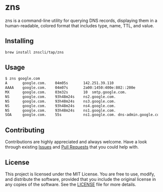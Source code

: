 # zns

zns is a command-line utility for querying DNS records, displaying them in a human-readable, colored format that includes type, name, TTL, and value.

## Installing

```sh
brew install znscli/tap/zns
```

## Usage

```sh
$ zns google.com
A       google.com.    04m05s       142.251.39.110
AAAA    google.com.    04m07s       2a00:1450:400e:802::200e
MX      google.com.    03m32s       10  smtp.google.com.
NS      google.com.    93h48m24s    ns2.google.com.
NS      google.com.    93h48m24s    ns3.google.com.
NS      google.com.    93h48m24s    ns4.google.com.
NS      google.com.    93h48m24s    ns1.google.com.
SOA     google.com.    55s          ns1.google.com. dns-admin.google.com.
```

## Contributing

Contributions are highly appreciated and always welcome.
Have a look through existing [Issues](https://github.com/znscli/zns/issues) and [Pull Requests](https://github.com/znscli/zns/pulls) that you could help with.

## License

This project is licensed under the MIT License. You are free to use, modify, and distribute the software, provided that you include the original license in any copies of the software. See the [LICENSE](LICENSE) file for more details.

